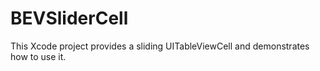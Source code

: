 BEVSliderCell
=============

This Xcode project provides a sliding UITableViewCell and demonstrates how to use it.
